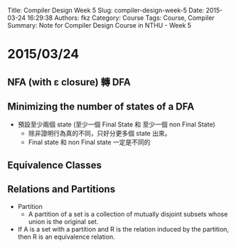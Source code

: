 Title: Compiler Design Week 5
Slug: compiler-design-week-5
Date: 2015-03-24 16:29:38
Authors: fkz
Category: Course
Tags: Course, Compiler
Summary: Note for Compiler Design Course in NTHU - Week 5

# 2015/03/24

## NFA (with ε closure) 轉 DFA 

## Minimizing the number of states of a DFA
+ 預設至少兩個 state (至少一個 Final State 和 至少一個 non Final State)
    + 除非證明行為真的不同，只好分更多個 state 出來。
    + Final state 和 non Final state 一定是不同的

## Equivalence Classes
## Relations and Partitions
+ Partition
    + A partition of a set is a collection of mutually disjoint subsets whose union is the original set.
+ If A is a set with a partition and R is the relation induced by the partition, then R is an equivalence relation.

